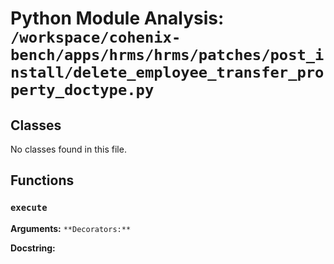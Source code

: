 # Python Module Analysis: `/workspace/cohenix-bench/apps/hrms/hrms/patches/post_install/delete_employee_transfer_property_doctype.py`

## Classes

No classes found in this file.


## Functions

### `execute`
**Arguments:** ``
**Decorators:** ``

**Docstring:**
```

```


